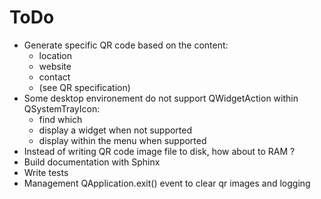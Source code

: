 # ToDo

- Generate specific QR code based on the content:
  - location
  - website
  - contact
  - (see QR specification)
- Some desktop environement do not support QWidgetAction within QSystemTrayIcon:
  - find which
  - display a widget when not supported
  - display within the menu when supported
- Instead of writing QR code image file to disk, how about to RAM ?
- Build documentation with Sphinx
- Write tests
- Management QApplication.exit() event to clear qr images and logging